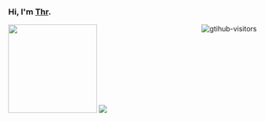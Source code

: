 
### Hi, I'm <a href="https://tangsmallrong.github.io">Thr</a>.

<a>
    <img align="right" src="https://komarev.com/ghpvc/?username=Tangsmallrong&label=Visitors&color=green&logo=github" alt="gtihub-visitors" />
</a>

<div >
    <img  height="180px" src="https://github-readme-stats.vercel.app/api/top-langs/?username=Tangsmallrong&layout=compact&langs_count=6" />
    <img  src="https://github-readme-streak-stats.herokuapp.com/?user=Tangsmallrong&theme=blueberry-duo" />
</div>


<!--
<div align="center"> <img height="137px" src="https://github-readme-stats.vercel.app/api?username=Tangsmallrong&show_icons=trueline_height=21" /> </div>
-->


